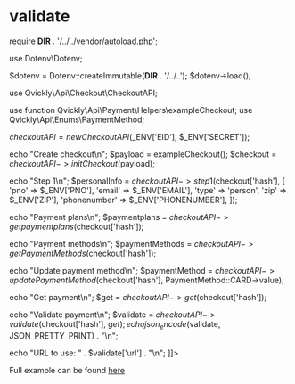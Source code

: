 # validate

<include from="Snippets-CheckoutAPI.md" element-id="snippet-header" />

<tabs>
<tab title="%code-php%">
<code-block lang="php">
<![CDATA[
<?php
declare(strict_types=1);

require __DIR__ . '/../../vendor/autoload.php';

use Dotenv\Dotenv;

$dotenv = Dotenv::createImmutable(__DIR__ . '/../..');
$dotenv->load();

use Qvickly\Api\Checkout\CheckoutAPI;

use function Qvickly\Api\Payment\Helpers\exampleCheckout;
use Qvickly\Api\Enums\PaymentMethod;

$checkoutAPI = new CheckoutAPI($_ENV['EID'], $_ENV['SECRET']);

echo "Create checkout\n";
$payload = exampleCheckout();
$checkout = $checkoutAPI->initCheckout($payload);

echo "Step 1\n";
$personalInfo = $checkoutAPI->step1($checkout['hash'], [
    'pno' => $_ENV['PNO'],
    'email' => $_ENV['EMAIL'],
    'type' => 'person',
    'zip' => $_ENV['ZIP'],
    'phonenumber' => $_ENV['PHONENUMBER'],
]);

echo "Payment plans\n";
$paymentplans = $checkoutAPI->getpaymentplans($checkout['hash']);

echo "Payment methods\n";
$paymentMethods = $checkoutAPI->getPaymentMethods($checkout['hash']);

echo "Update payment method\n";
$paymentMethod = $checkoutAPI->updatePaymentMethod($checkout['hash'], PaymentMethod::CARD->value);

echo "Get payment\n";
$get = $checkoutAPI->get($checkout['hash']);

echo "Validate payment\n";
$validate = $checkoutAPI->validate($checkout['hash'], $get);
echo json_encode($validate, JSON_PRETTY_PRINT) . "\n";

echo "URL to use: " . $validate['url'] . "\n";
]]>
</code-block>

Full example can be found [here](https://github.com/Billmate/qvickly-php-module/blob/main/examples/CheckoutAPI/7-validate.php)

<include from="Snippets-PHP-Module.md" element-id="snippet-composer-require" />

</tab>
</tabs>

<include from="Snippets-Examples.md" element-id="snippet-footer"></include>